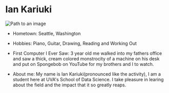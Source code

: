# Ian Kariuki

![Path to an image](<photo of Ian.jpeg>)

- Hometown: Seattle, Washington

- Hobbies: Piano, Guitar, Drawing, Reading and Working Out

- First Computer I Ever Saw: 3 year old me walked into my fathers office and saw a thick, cream colored monstrocity of a machine on his desk and put on Spongebob on YouTube for my brothers and I to watch.

- About me: My name is Ian Kariuki(pronounced like the activity), I am a student here at UVA's School of Data Science. I take pleasure in learing about the field and the impact that it so greatly reaps. 
